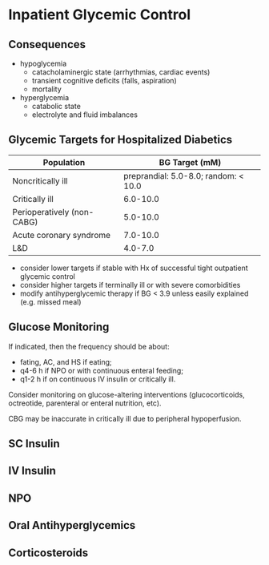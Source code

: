 # Inpatient Glycemic Control
## Consequences

- hypoglycemia
    - catacholaminergic state (arrhythmias, cardiac events)
    - transient cognitive deficits (falls, aspiration)
    - mortality
- hyperglycemia
    - catabolic state
    - electrolyte and fluid imbalances

## Glycemic Targets for Hospitalized Diabetics
| Population                 | BG Target (mM)                       |
| -------------------------- | ------------------------------------ |
| Noncritically ill          | preprandial: 5.0-8.0; random: < 10.0 |
| Critically ill             | 6.0-10.0                             |
| Perioperatively (non-CABG) | 5.0-10.0                             |
| Acute coronary syndrome    | 7.0-10.0                             |
| L&D                        | 4.0-7.0                              | 

- consider lower targets if stable with Hx of successful tight outpatient glycemic control
- consider higher targets if terminally ill or with severe comorbidities
- modify antihyperglycemic therapy if BG < 3.9 unless easily explained (e.g. missed meal)

## Glucose Monitoring

If indicated, then the frequency should be about:

- fating, AC, and HS if eating;
- q4-6 h if NPO or with continuous enteral feeding;
- q1-2 h if on continuous IV insulin or critically ill.

Consider monitoring on glucose-altering interventions (glucocorticoids, octreotide, parenteral or enteral nutrition, etc).

CBG may be inaccurate in critically ill due to peripheral hypoperfusion.

## SC Insulin

## IV Insulin

## NPO

## Oral Antihyperglycemics

## Corticosteroids
